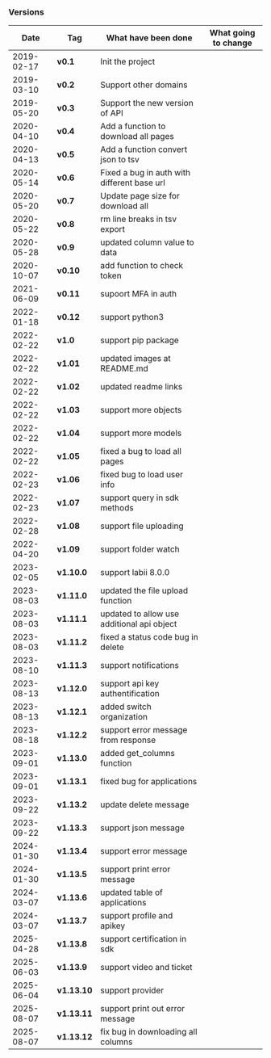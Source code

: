 ### Versions

|Date|Tag|What have been done|What going to change|
|-|-|-|-|
|2019-02-17|__v0.1__|Init the project||
|2019-03-10|__v0.2__|Support other domains||
|2019-05-20|__v0.3__|Support the new version of API||
|2020-04-10|__v0.4__|Add a function to download all pages||
|2020-04-13|__v0.5__|Add a function convert json to tsv||
|2020-05-14|__v0.6__|Fixed a bug in auth with different base url||
|2020-05-20|__v0.7__|Update page size for download all||
|2020-05-22|__v0.8__|rm line breaks in tsv export||
|2020-05-28|__v0.9__|updated column value to data||
|2020-10-07|__v0.10__|add function to check token||
|2021-06-09|__v0.11__|supoort MFA in auth||
|2022-01-18|__v0.12__|support python3||
|2022-02-22|__v1.0__|support pip package||
|2022-02-22|__v1.01__|updated images at README.md||
|2022-02-22|__v1.02__|updated readme links||
|2022-02-22|__v1.03__|support more objects||
|2022-02-22|__v1.04__|support more models||
|2022-02-22|__v1.05__|fixed a bug to load all pages||
|2022-02-23|__v1.06__|fixed bug to load user info||
|2022-02-23|__v1.07__|support query in sdk methods||
|2022-02-28|__v1.08__|support file uploading||
|2022-04-20|__v1.09__|support folder watch||
|2023-02-05|__v1.10.0__|support labii 8.0.0||
|2023-08-03|__v1.11.0__|updated the file upload function||
|2023-08-03|__v1.11.1__|updated to allow use additional api object||
|2023-08-03|__v1.11.2__|fixed a status code bug in delete||
|2023-08-10|__v1.11.3__|support notifications||
|2023-08-13|__v1.12.0__|support api key authentification||
|2023-08-13|__v1.12.1__|added switch organization||
|2023-08-18|__v1.12.2__|support error message from response||
|2023-09-01|__v1.13.0__|added get_columns function||
|2023-09-01|__v1.13.1__|fixed bug for applications||
|2023-09-22|__v1.13.2__|update delete message||
|2023-09-22|__v1.13.3__|support json message||
|2024-01-30|__v1.13.4__|support error message||
|2024-01-30|__v1.13.5__|support print error message||
|2024-03-07|__v1.13.6__|updated table of applications||
|2024-03-07|__v1.13.7__|support profile and apikey||
|2025-04-28|__v1.13.8__|support certification in sdk||
|2025-06-03|__v1.13.9__|support video and ticket||
|2025-06-04|__v1.13.10__|support provider||
|2025-08-07|__v1.13.11__|support print out error message||
|2025-08-07|__v1.13.12__|fix bug in downloading all columns||
